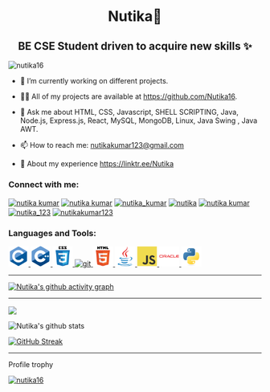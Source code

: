 
<h1 align="center">Nutika💫</h1>
<h2 align="center">  BE CSE Student driven to acquire new skills ✨ </h2>

<p> <img src="https://komarev.com/ghpvc/?username=Nutika16&label=Profile%20views&color=0e19b4&style=flat-square" alt="nutika16"/> </p>

 - 🌱 I’m currently working on different projects.
 
 - 👨‍💻 All of my projects are available at https://github.com/Nutika16.
 
 - 💬 Ask me about HTML, CSS, Javascript, SHELL SCRIPTING, Java, Node.js, Express.js, React, MySQL, MongoDB, Linux, Java Swing , Java AWT. 
 
 - 📫 How to reach me: nutikakumar123@gmail.com
 
 - 📝 About my experience https://linktr.ee/Nutika

   
<h3 align="left">Connect with me:</h3>
<p align="left">
<a href="https://linkedin.com/in/nutika kumar" target="blank"><img align="center" src="https://raw.githubusercontent.com/rahuldkjain/github-profile-readme-generator/master/src/images/icons/Social/linked-in-alt.svg" alt="nutika kumar" height="30" width="40" /></a>
<a href="https://stackoverflow.com/users/nutika kumar" target="blank"><img align="center" src="https://raw.githubusercontent.com/rahuldkjain/github-profile-readme-generator/master/src/images/icons/Social/stack-overflow.svg" alt="nutika kumar" height="30" width="40" /></a>
<a href="https://instagram.com/nutika_kumar" target="blank"><img align="center" src="https://raw.githubusercontent.com/rahuldkjain/github-profile-readme-generator/master/src/images/icons/Social/instagram.svg" alt="nutika_kumar" height="30" width="40" /></a>
<a href="https://www.codechef.com/users/nutika" target="blank"><img align="center" src="https://cdn.jsdelivr.net/npm/simple-icons@3.1.0/icons/codechef.svg" alt="nutika" height="30" width="40" /></a>
<a href="https://www.hackerrank.com/nutika kumar" target="blank"><img align="center" src="https://raw.githubusercontent.com/rahuldkjain/github-profile-readme-generator/master/src/images/icons/Social/hackerrank.svg" alt="nutika kumar" height="30" width="40" /></a>
<a href="https://www.leetcode.com/nutika_123" target="blank"><img align="center" src="https://raw.githubusercontent.com/rahuldkjain/github-profile-readme-generator/master/src/images/icons/Social/leet-code.svg" alt="nutika_123" height="30" width="40" /></a>
<a href="https://auth.geeksforgeeks.org/user/nutikakumar123" target="blank"><img align="center" src="https://raw.githubusercontent.com/rahuldkjain/github-profile-readme-generator/master/src/images/icons/Social/geeks-for-geeks.svg" alt="nutikakumar123" height="30" width="40" /></a>
</p>

<h3 align="left">Languages and Tools:</h3>
<p align="left"> <a href="https://www.cprogramming.com/" target="_blank" rel="noreferrer"> <img src="https://raw.githubusercontent.com/devicons/devicon/master/icons/c/c-original.svg" alt="c" width="40" height="40"/> </a> <a href="https://www.w3schools.com/cpp/" target="_blank" rel="noreferrer"> <img src="https://raw.githubusercontent.com/devicons/devicon/master/icons/cplusplus/cplusplus-original.svg" alt="cplusplus" width="40" height="40"/> </a> <a href="https://www.w3schools.com/css/" target="_blank" rel="noreferrer"> <img src="https://raw.githubusercontent.com/devicons/devicon/master/icons/css3/css3-original-wordmark.svg" alt="css3" width="40" height="40"/> </a> <a href="https://git-scm.com/" target="_blank" rel="noreferrer"> <img src="https://www.vectorlogo.zone/logos/git-scm/git-scm-icon.svg" alt="git" width="40" height="40"/> </a> <a href="https://www.w3.org/html/" target="_blank" rel="noreferrer"> <img src="https://raw.githubusercontent.com/devicons/devicon/master/icons/html5/html5-original-wordmark.svg" alt="html5" width="40" height="40"/> </a> <a href="https://www.java.com" target="_blank" rel="noreferrer"> <img src="https://raw.githubusercontent.com/devicons/devicon/master/icons/java/java-original.svg" alt="java" width="40" height="40"/> </a> <a href="https://developer.mozilla.org/en-US/docs/Web/JavaScript" target="_blank" rel="noreferrer"> <img src="https://raw.githubusercontent.com/devicons/devicon/master/icons/javascript/javascript-original.svg" alt="javascript" width="40" height="40"/> </a> <a href="https://www.oracle.com/" target="_blank" rel="noreferrer"> <img src="https://raw.githubusercontent.com/devicons/devicon/master/icons/oracle/oracle-original.svg" alt="oracle" width="40" height="40"/> </a> <a href="https://www.python.org" target="_blank" rel="noreferrer"> <img src="https://raw.githubusercontent.com/devicons/devicon/master/icons/python/python-original.svg" alt="python" width="40" height="40"/> </a> </p>




<!--[![Nutika's github activity graph](https://github-readme-activity-graph.cyclic.app/graph?username=nutika16&theme=react)](https://github.com/nutika16/github-readme-activity-graph)-->

<hr>

[![Nutika's github activity graph](https://github-readme-activity-graph.vercel.app/graph?username=nutika16&theme=react)](https://github.com/nutika16/github-readme-activity-graph)

<hr>

<a href=""> <img align="center" src="https://github-readme-stats-sigma-five.vercel.app/api/top-langs/?username=nutika16&theme=react&line_height=40&hide=css"/> </a>

![Nutika's github stats](https://github-readme-stats2-blush.vercel.app/api?username=nutika16&theme=react&showicons=true)


[![GitHub Streak](https://github-readme-streak-stats.herokuapp.com?user=nutika16&theme=react)](https://git.io/streak-stats)

<hr>



<!--![Snake animation](https://github.com/Nutika16/Nutika16/blob/output/github-contribution-grid-snake.svg) -->

Profile trophy
<p align="left"> <a href="https://github.com/ryo-ma/github-profile-trophy"><img src="https://github-profile-trophy.vercel.app/?username=nutika16" alt="nutika16" /></a> </p>
